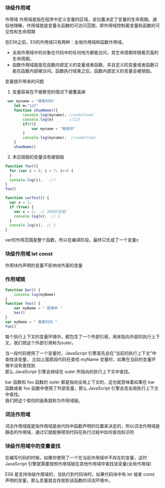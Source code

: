 ### 块级作用域

作用域
作用域是指在程序中定义变量的区域，该位置决定了变量的生命周期。通俗地理解，作用域就是变量与函数的可访问范围，即作用域控制着变量和函数的可见性和生命周期

在ES6之前，ES的作用域只有两种：全局作用域和函数作用域。
- 全局作用域中的对象在代码中的任何地方都能访问，其生命周期伴随着页面的生命周期。
- 函数作用域就是在函数内部定义的变量或者函数，并且定义的变量或者函数只能在函数内部被访问。函数执行结束之后，函数内部定义的变量会被销毁。

变量提升带来的问题
1. 变量容易在不被察觉的情况下被覆盖掉
```js
 var myname = "极客时间"
    let m="123"
    function showName(){
        console.log(myname); //undefined
        console.log(m)       //123
        if(0){
            var myname = "极客邦"
        }
        console.log(myname);  //undefined
    }
    showName()
```
2. 本应销毁的变量没有被销毁
```js
function foo(){
  for (var i = 0; i < 7; i++) {
  }
  console.log(i);   //7
}
foo()

function varTest() {
  var x = 1;
  if (true) {
    var x = 2;  // 同样的变量!
    console.log(x);  // 2
  }
  console.log(x);  // 2
}
```
var的作用范围是整个函数，所以在编译阶段，最终只生成了一个变量x

### 块级作用域 let const
作用块内声明的变量不影响块外面的变量

### 作用域链
```js
function bar() {
    console.log(myName)
}
function foo() {
    var myName = " 极客邦 "
    bar()
}
var myName = " 极客时间 "
foo()
```
每个执行上下文的变量环境中，都包含了一个外部引用，用来指向外部的执行上下文，我们把这个外部引用称为outer。

当一段代码使用了一个变量时，JavaScript 引擎首先会在“当前的执行上下文”中查找该变量， 比如上面那段代码在查找 myName 变量时，如果在当前的变量环境中没有查找到<br>
那么 JavaScript 引擎会继续在 outer 所指向的执行上下文中查找。

bar 函数和 foo 函数的 outer 都是指向全局上下文的，这也就意味着如果在 bar 函数或者 foo 函数中使用了外部变量，那么 JavaScript 引擎会去全局执行上下文中查找。<br>
我们把这个查找的链条就称为作用域链。

### 词法作用域
词法作用域就是指作用域是由代码中函数声明的位置来决定的，所以词法作用域是静态的作用域，通过它就能够预测代码在执行过程中如何查找标识符

### 块级作用域中的变量查找
在编写代码的时候，如果你使用了一个在当前作用域中不存在的变量，这时 JavaScript 引擎就需要按照作用域链在其他作用域中查找该变量(全局作用域)

ES6 是支持块级作用域的，当执行到代码块时，如果代码块中有 let 或者 const 声明的变量，那么变量就会存放到该函数的词法环境中。

